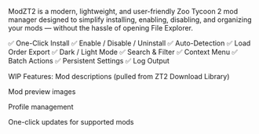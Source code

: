 ModZT2 is a modern, lightweight, and user-friendly Zoo Tycoon 2 mod manager designed to simplify installing, enabling, disabling, and organizing your mods — without the hassle of opening File Explorer.

✅ One-Click Install
✅ Enable / Disable / Uninstall
✅ Auto-Detection
✅ Load Order Export
✅ Dark / Light Mode
✅ Search & Filter
✅ Context Menu
✅ Batch Actions
✅ Persistent Settings
✅ Log Output

WIP Features:
Mod descriptions (pulled from ZT2 Download Library)

Mod preview images

Profile management

One-click updates for supported mods
